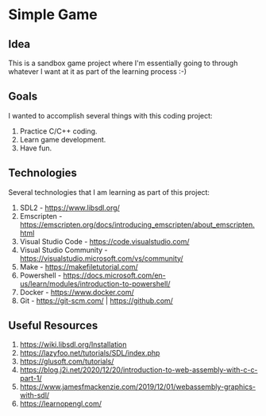 # Simple Game

## Idea
This is a sandbox game project where I'm essentially going to through whatever I want at it as part of the learning process :-)

## Goals
I wanted to accomplish several things with this coding project:
1. Practice C/C++ coding.
2. Learn game development.
3. Have fun.

## Technologies
Several technologies that I am learning as part of this project:
1. SDL2 - https://www.libsdl.org/
2. Emscripten - https://emscripten.org/docs/introducing_emscripten/about_emscripten.html
3. Visual Studio Code - https://code.visualstudio.com/
4. Visual Studio Community - https://visualstudio.microsoft.com/vs/community/
5. Make - https://makefiletutorial.com/
6. Powershell - https://docs.microsoft.com/en-us/learn/modules/introduction-to-powershell/
7. Docker - https://www.docker.com/
8. Git - https://git-scm.com/ | https://github.com/

## Useful Resources
1. https://wiki.libsdl.org/Installation
2. https://lazyfoo.net/tutorials/SDL/index.php
3. https://glusoft.com/tutorials/
4. https://blog.j2i.net/2020/12/20/introduction-to-web-assembly-with-c-c-part-1/
5. https://www.jamesfmackenzie.com/2019/12/01/webassembly-graphics-with-sdl/
6. https://learnopengl.com/
